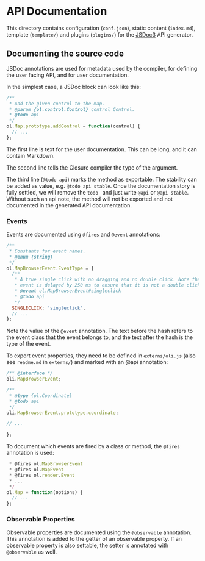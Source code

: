 # API Documentation

This directory contains configuration (`conf.json`), static content (`index.md`), template (`template/`) and plugins (`plugins/`) for the [JSDoc3](http://usejsdoc.org/) API generator.

## Documenting the source code

JSDoc annotations are used for metadata used by the compiler, for defining the user facing API, and for user documentation.

In the simplest case, a JSDoc block can look like this:
```js
/**
 * Add the given control to the map.
 * @param {ol.control.Control} control Control.
 * @todo api
 */
ol.Map.prototype.addControl = function(control) {
  // ...
};
```
The first line is text for the user documentation. This can be long, and it can
contain Markdown.

The second line tells the Closure compiler the type of the argument.

The third line (`@todo api`) marks the method as exportable. The stability can be added as value, e.g. `@todo api stable`. Once the documentation story is fully settled, we will remove the `todo ` and just write `@api` or `@api stable`. Without such an api note, the method will not be exported and not documented in the generated API documentation.

### Events

Events are documented using `@fires` and `@event` annotations:
```js
/**
 * Constants for event names.
 * @enum {string}
 */
ol.MapBrowserEvent.EventType = {
  /**
   * A true single click with no dragging and no double click. Note that this
   * event is delayed by 250 ms to ensure that it is not a double click.
   * @event ol.MapBrowserEvent#singleclick
   * @todo api
   */
  SINGLECLICK: 'singleclick',
  // ...
};
```
Note the value of the `@event` annotation. The text before the hash refers to the event class that the event belongs to, and the text after the hash is the type of the event.

To export event properties, they need to be defined in `externs/oli.js` (also see `readme.md` in `externs/`) and marked with an @api annotation:
```js
/** @interface */
oli.MapBrowserEvent;

/**
 * @type {ol.Coordinate}
 * @todo api
 */
oli.MapBrowserEvent.prototype.coordinate;

// ...

};
```
To document which events are fired by a class or method, the `@fires` annotation is used:
```js
 * @fires ol.MapBrowserEvent
 * @fires ol.MapEvent
 * @fires ol.render.Event
 * ...
 */
ol.Map = function(options) {
  // ...
};
```

### Observable Properties

Observable properties are documented using the `@observable` annotation. This annotation is added to the getter of an observable property. If an observable property is also settable, the setter is annotated with `@observable` as well.
